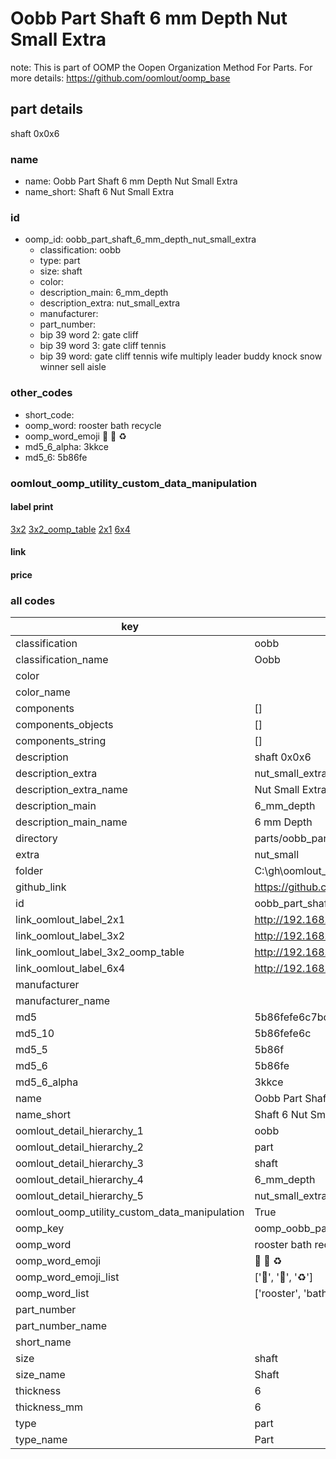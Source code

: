 # Oobb Part Shaft 6 mm Depth Nut Small Extra  

note: This is part of OOMP the Oopen Organization Method For Parts. For more details: https://github.com/oomlout/oomp_base

##  part details
  



shaft 0x0x6



### name
* name: Oobb Part Shaft 6 mm Depth Nut Small Extra
* name_short: Shaft 6 Nut Small Extra
### id
* oomp_id: oobb_part_shaft_6_mm_depth_nut_small_extra
  * classification: oobb
  * type: part
  * size: shaft
  * color: 
  * description_main: 6_mm_depth
  * description_extra: nut_small_extra
  * manufacturer: 
  * part_number: 
  * bip 39 word 2: gate cliff
  * bip 39 word 3: gate cliff tennis
  * bip 39 word: gate cliff tennis wife multiply leader buddy knock snow winner sell aisle

### other_codes
* short_code: 
* oomp_word: rooster bath recycle
* oomp_word_emoji :rooster: :bath: :recycle:
* md5_6_alpha: 3kkce
* md5_6: 5b86fe






### oomlout_oomp_utility_custom_data_manipulation
#### label print
[3x2](http://192.168.1.245:1112/?label=oomp%203kkce)
[3x2_oomp_table](http://192.168.1.108:1112/?label=oomp%203kkce)
[2x1](http://192.168.1.242:1112/?label=oomp%203kkce)
[6x4](http://192.168.1.55:1112/?label=oomp%203kkce)    

#### link

                              

#### price







### all codes 
| key | value |  
| --- | --- |  
| classification | oobb |  
| classification_name | Oobb |  
| color |  |  
| color_name |  |  
| components | [] |  
| components_objects | [] |  
| components_string | [] |  
| description | shaft 0x0x6 |  
| description_extra | nut_small_extra |  
| description_extra_name | Nut Small Extra |  
| description_main | 6_mm_depth |  
| description_main_name | 6 mm Depth |  
| directory | parts/oobb_part_shaft_6_mm_depth_nut_small_extra |  
| extra | nut_small |  
| folder | C:\gh\oomlout_oobb_version_4_generated_parts\things\oobb_part_shaft_6_mm_depth_nut_small_extra |  
| github_link | https://github.com/oomlout/oomlout_oomp_part_src/tree/main/parts/oobb_part_shaft_6_mm_depth_nut_small_extra |  
| id | oobb_part_shaft_6_mm_depth_nut_small_extra |  
| link_oomlout_label_2x1 | http://192.168.1.242:1112/?label=oomp%203kkce |  
| link_oomlout_label_3x2 | http://192.168.1.245:1112/?label=oomp%203kkce |  
| link_oomlout_label_3x2_oomp_table | http://192.168.1.108:1112/?label=oomp%203kkce |  
| link_oomlout_label_6x4 | http://192.168.1.55:1112/?label=oomp%203kkce |  
| manufacturer |  |  
| manufacturer_name |  |  
| md5 | 5b86fefe6c7bc3adfa48bfafbe4abb02 |  
| md5_10 | 5b86fefe6c |  
| md5_5 | 5b86f |  
| md5_6 | 5b86fe |  
| md5_6_alpha | 3kkce |  
| name | Oobb Part Shaft 6 mm Depth Nut Small Extra |  
| name_short | Shaft 6 Nut Small Extra |  
| oomlout_detail_hierarchy_1 | oobb |  
| oomlout_detail_hierarchy_2 | part |  
| oomlout_detail_hierarchy_3 | shaft |  
| oomlout_detail_hierarchy_4 | 6_mm_depth |  
| oomlout_detail_hierarchy_5 | nut_small_extra |  
| oomlout_oomp_utility_custom_data_manipulation | True |  
| oomp_key | oomp_oobb_part_shaft_6_mm_depth_nut_small_extra |  
| oomp_word | rooster bath recycle |  
| oomp_word_emoji | :rooster: :bath: :recycle: |  
| oomp_word_emoji_list | [':rooster:', ':bath:', ':recycle:'] |  
| oomp_word_list | ['rooster', 'bath', 'recycle'] |  
| part_number |  |  
| part_number_name |  |  
| short_name |  |  
| size | shaft |  
| size_name | Shaft |  
| thickness | 6 |  
| thickness_mm | 6 |  
| type | part |  
| type_name | Part |  
